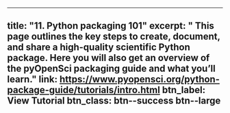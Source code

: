 
---
title: "11. Python packaging 101"
excerpt: "
  This page outlines the key steps to create, document, and share a high-quality scientific Python package. Here you will also get an overview of the pyOpenSci packaging guide and what you’ll learn."
link:  https://www.pyopensci.org/python-package-guide/tutorials/intro.html
btn_label: View Tutorial
btn_class: btn--success btn--large
---

